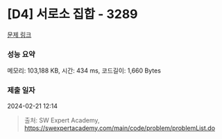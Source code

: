 # [D4] 서로소 집합 - 3289 

[문제 링크](https://swexpertacademy.com/main/code/problem/problemDetail.do?contestProbId=AWBJKA6qr2oDFAWr) 

### 성능 요약

메모리: 103,188 KB, 시간: 434 ms, 코드길이: 1,660 Bytes

### 제출 일자

2024-02-21 12:14



> 출처: SW Expert Academy, https://swexpertacademy.com/main/code/problem/problemList.do